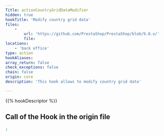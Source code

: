 ```yaml
---
Title: actionCountryGridDataModifier
hidden: true
hookTitle: 'Modify country grid data'
files:
    -
        url: 'https://github.com/PrestaShop/PrestaShop/blob/9.0.x/'
        file: 
locations:
    - 'back office'
type: action
hookAliases: 
array_return: false
check_exceptions: false
chain: false
origin: core
description: 'This hook allows to modify country grid data'

---
```


{{% hookDescriptor %}}

## Call of the Hook in the origin file

```php
;
```

